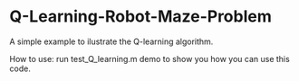 # Q-Learning-Robot-Maze-Problem
 A simple example to ilustrate the Q-learning algorithm.

How to use:
run test_Q_learning.m demo to show you how you can use this code.
